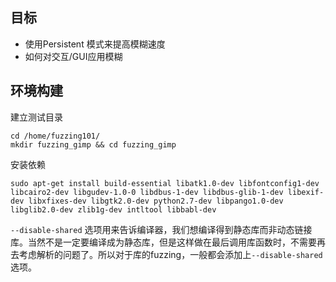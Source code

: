 ## 目标
- 使用Persistent 模式来提高模糊速度
- 如何对交互/GUI应用模糊

## 环境构建
建立测试目录
```
cd /home/fuzzing101/
mkdir fuzzing_gimp && cd fuzzing_gimp
```

安装依赖
```
sudo apt-get install build-essential libatk1.0-dev libfontconfig1-dev libcairo2-dev libgudev-1.0-0 libdbus-1-dev libdbus-glib-1-dev libexif-dev libxfixes-dev libgtk2.0-dev python2.7-dev libpango1.0-dev libglib2.0-dev zlib1g-dev intltool libbabl-dev
```









`--disable-shared` 选项用来告诉编译器，我们想编译得到静态库而非动态链接库。当然不是一定要编译成为静态库，但是这样做在最后调用库函数时，不需要再去考虑解析的问题了。所以对于库的fuzzing，一般都会添加上`--disable-shared` 选项。
